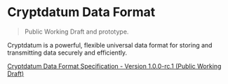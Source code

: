 # Cryptdatum Data Format

> Public Working Draft and prototype.

Cryptdatum is a powerful, flexible universal data format for storing and transmitting data securely and efficiently.

[Cryptdatum Data Format Specification - Version 1.0.0-rc.1 (Public Working Draft)](https://cryptdatum.dev/specs/latest/)
